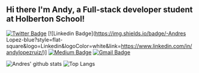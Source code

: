 ## Hi there I'm Andy, a Full-stack developer student at Holberton School!

[![Twitter Badge](https://img.shields.io/badge/-@_andy_lopez_-00acee?style=flat&logo=Twitter&logoColor=white)](https://twitter.com/intent/follow?screen_name=_andy_lopez_ "Follow on Twitter")
[![Linkedin Badge](https://img.shields.io/badge/-Andres Lopez-blue?style=flat-square&logo=Linkedin&logoColor=white&link=https://www.linkedin.com/in/andylopezruiz/)]
[![Medium Badge](https://img.shields.io/badge/-@wisvem-black?style=flat-square&labelColor=black&logo=Medium&link=https://medium.com/@profesor.de.ingles/)](https://medium.com/@profesor.de.ingles)
[![Gmail Badge](https://img.shields.io/badge/-carlos.lopez@holbertonschool.com-c14438?style=flat-square&logo=Gmail&logoColor=white&link=mailto:carlos.lopez@holbertonschool.com)](mailto:carlos.lopez@holbertonschool.com)

![Andres' github stats](https://github-readme-stats.vercel.app/api?username=andylopezr&show_icons=true)
![Top Langs](https://github-readme-stats.vercel.app/api/top-langs/?username=andylopezr&layout=compact)

<!--
[<img align="left" alt="WVM | Twitter" width="35px" src="https://i.imgur.com/iYkheW1.png" />][Twitter]

[<img align="left" alt="WVM | Medium" width="50px" src="https://cdn.freebiesupply.com/images/large/2x/medium-icon-white-on-black.png" />][Medium]

[Twitter]: https://twitter.com/_andy_lopez_
[Medium]: https://medium.com/@profesor.de.ingles
-->